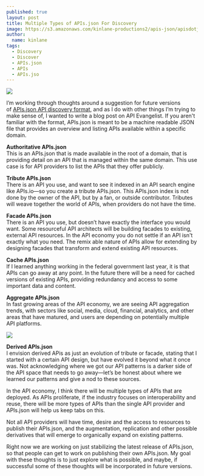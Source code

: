 ```yaml
---
published: true
layout: post
title: Multiple Types of APIs.json For Discovery
image: https://s3.amazonaws.com/kinlane-productions2/apis-json/apisdotjson.png
author:
  name: kinlane
tags:
  - Discovery
  - Discover
  - APIs.json
  - APIs
  - APIs.jso
---
```

[![](https://s3.amazonaws.com/kinlane-productions2/apis-json/apisdotjson.png)](http://apisjson.org/)

I’m working through thoughts around a suggestion for future versions of [APIs.json API discovery format](http://apisjson.org/), and as I do with other things I’m trying to make sense of, I wanted to write a blog post on API Evangelist. If you aren't familiar with the format, APIs.json is meant to be a machine readable JSON file that provides an overview and listing APIs available within a specific domain.

**Authoritative APIs.json**  
This is an APIs.json that is made available in the root of a domain, that is providing detail on an API that is managed within the same domain. This use case is for API providers to list the APIs that they offer publicly.

**Tribute APIs.json**  
There is an API you use, and want to see it indexed in an API search engine like APIs.io—so you create a tribute APIs.json. This APIs.json index is not done by the owner of the API, but by a fan, or outside contributor. Tributes will weave together the world of APIs, when providers do not have the time.

**Facade APIs.json**  
There is an API you use, but doesn’t have exactly the interface you would want. Some resourceful API architects will be building facades to existing, external API resources. In the API economy you do not settle if an API isn't exactly what you need. The remix able nature of APIs allow for extending by designing facades that transform and extend existing API resources.

**Cache APIs.json**  
If I learned anything working in the federal government last year, it is that APIs can go away at any point. In the future there will be a need for cached versions of existing APIs, providing redundancy and access to some important data and content.

**Aggregate APIs.json**  
In fast growing areas of the API economy, we are seeing API aggregation trends, with sectors like social, media, cloud, financial, analytics, and other areas that have matured, and users are depending on potentially multiple API platforms.

[![](https://s3.amazonaws.com/kinlane-productions2/bw-icons/bw-api-discovery.png)](http://apisjson.org/)

**Derived APIs.json**  
I envision derived APis as just an evolution of tribute or facade, stating that I started with a certain API design, but have evolved it beyond what it once was. Not acknowledging where we got our API patterns is a darker side of the API space that needs to go away—let’s be honest about where we learned our patterns and give a nod to these sources.

In the API economy, I think there will be multiple types of APIs that are deployed. As APIs proliferate, if the industry focuses on interoperability and reuse, there will be more types of APIs than the single API provider and APIs.json will help us keep tabs on this.

Not all API providers will have time, desire and the access to resources to publish their APIs.json, and the augmentation, replication and other possible derivatives that will emerge to organically expand on existing patterns.

Right now we are working on just stabilizing the latest release of APIs.json, so that people can get to work on publishing their own APIs.json. My goal with these thoughts is to just explore what is possible, and maybe, if successful some of these thoughts will be incorporated in future versions.